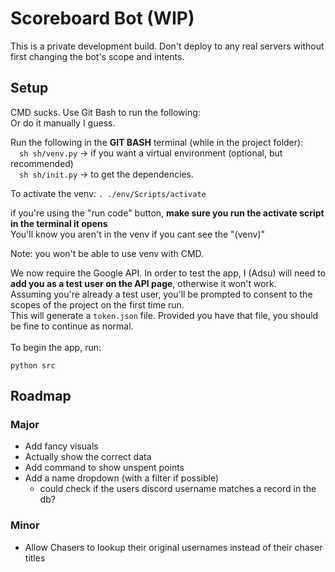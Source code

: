 # Scoreboard Bot (WIP)
This is a private development build. Don't deploy to any real servers without first changing the bot's scope and intents.

## Setup
CMD sucks. Use Git Bash to run the following:<br>
Or do it manually I guess.

Run the following in the **GIT BASH** terminal (while in the project folder):<br>
&emsp;`sh sh/venv.py` -> if you want a virtual environment (optional, but recommended)<br>
&emsp;`sh sh/init.py` -> to get the dependencies.

To activate the venv: `. ./env/Scripts/activate`

if you're using the "run code" button, **make sure you run the activate script in the terminal it opens**<br>
You'll know you aren't in the venv if you cant see the "(venv)"

Note: you won't be able to use venv with CMD.

We now require the Google API. In order to test the app, I (Adsu) will need to **add you as a test user on the API page**, otherwise it won't work.<br>
Assuming you're already a test user, you'll be prompted to consent to the scopes of the project on the first time run.<br>
This will generate a `token.json` file. Provided you have that file, you should be fine to continue as normal.
<br><br>
To begin the app, run:

`python src`

## Roadmap

### Major
- Add fancy visuals
- Actually show the correct data
- Add command to show unspent points
- Add a name dropdown (with a filter if possible)
  - could check if the users discord username matches a record in the db?

### Minor
- Allow Chasers to lookup their original usernames instead of their chaser titles
